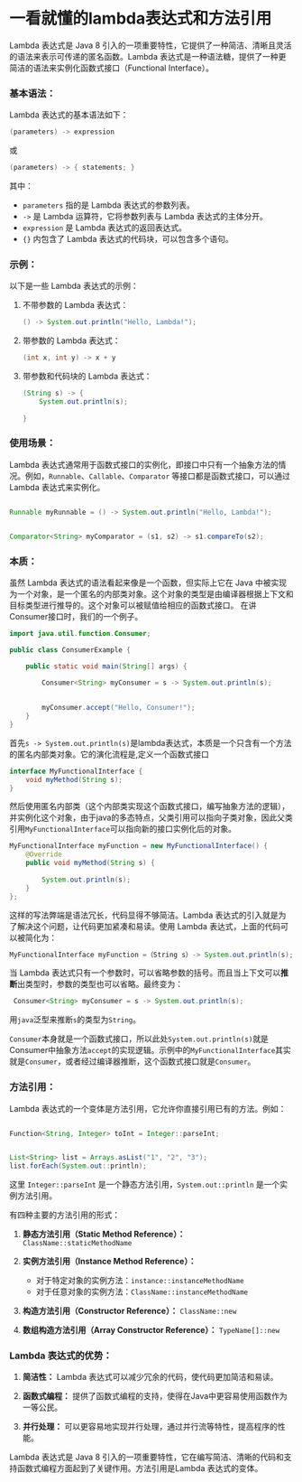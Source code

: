 # 一看就懂的lambda表达式和方法引用
Lambda 表达式是 Java 8 引入的一项重要特性，它提供了一种简洁、清晰且灵活的语法来表示可传递的匿名函数。Lambda 表达式是一种语法糖，提供了一种更简洁的语法来实例化函数式接口（Functional Interface）。

### 基本语法：

Lambda 表达式的基本语法如下：

```java
(parameters) -> expression

```

或

```java
(parameters) -> { statements; }

```

其中：

*   `parameters` 指的是 Lambda 表达式的参数列表。
*   `->` 是 Lambda 运算符，它将参数列表与 Lambda 表达式的主体分开。
*   `expression` 是 Lambda 表达式的返回表达式。
*   `{}` 内包含了 Lambda 表达式的代码块，可以包含多个语句。

### 示例：

以下是一些 Lambda 表达式的示例：

1.  不带参数的 Lambda 表达式：
    
    ```java
    () -> System.out.println("Hello, Lambda!");
    
    ```
    
2.  带参数的 Lambda 表达式：
    
    ```java
    (int x, int y) -> x + y
    
    ```
    
3.  带参数和代码块的 Lambda 表达式：
    
    ```java
    (String s) -> {
        System.out.println(s);
        
    }
    
    ```
    

### 使用场景：

Lambda 表达式通常用于函数式接口的实例化，即接口中只有一个抽象方法的情况。例如，`Runnable`、`Callable`、`Comparator` 等接口都是函数式接口，可以通过 Lambda 表达式来实例化。

```java

Runnable myRunnable = () -> System.out.println("Hello, Lambda!");


Comparator<String> myComparator = (s1, s2) -> s1.compareTo(s2);

```

### 本质：

虽然 Lambda 表达式的语法看起来像是一个函数，但实际上它在 Java 中被实现为一个对象，是一个匿名的内部类对象。这个对象的类型是由编译器根据上下文和目标类型进行推导的。这个对象可以被赋值给相应的函数式接口。 在讲Consumer接口时，我们的一个例子。

```java
import java.util.function.Consumer;

public class ConsumerExample {

    public static void main(String[] args) {
        
        Consumer<String> myConsumer = s -> System.out.println(s);

        
        myConsumer.accept("Hello, Consumer!");
    }
}

```

首先`s -> System.out.println(s)`是lambda表达式，本质是一个只含有一个方法的匿名内部类对象。它的演化流程是,定义一个函数式接口

```java
interface MyFunctionalInterface {
    void myMethod(String s);
}

```

然后使用匿名内部类（这个内部类实现这个函数式接口，编写抽象方法的逻辑），并实例化这个对象，由于java的多态特点，父类引用可以指向子类对象，因此父类引用`MyFunctionalInterface`可以指向新的接口实例化后的对象。

```java
MyFunctionalInterface myFunction = new MyFunctionalInterface() {
    @Override
    public void myMethod(String s) {
        
        System.out.println(s);
    }
};

```

这样的写法弊端是语法冗长，代码显得不够简洁。Lambda 表达式的引入就是为了解决这个问题，让代码更加紧凑和易读。使用 Lambda 表达式，上面的代码可以被简化为：

```java
MyFunctionalInterface myFunction =（String s）-> System.out.println(s);

```

当 Lambda 表达式只有一个参数时，可以省略参数的括号。而且当上下文可以**推断**出类型时，参数的类型也可以省略。最终变为：

```java
 Consumer<String> myConsumer = s -> System.out.println(s);

```

用`java`泛型来推断`s`的类型为`String`。

`Consumer`本身就是一个函数式接口，所以此处`System.out.println(s)`就是Consumer中抽象方法`accept`的实现逻辑。示例中的`MyFunctionalInterface`其实就是`Consumer`，或者经过编译器推断，这个函数式接口就是`Consumer`。

### 方法引用：

Lambda 表达式的一个变体是方法引用，它允许你直接引用已有的方法。例如：

```java

Function<String, Integer> toInt = Integer::parseInt;


List<String> list = Arrays.asList("1", "2", "3");
list.forEach(System.out::println);

```

这里 `Integer::parseInt` 是一个静态方法引用，`System.out::println` 是一个实例方法引用。

有四种主要的方法引用的形式：

1.  **静态方法引用（Static Method Reference）：**  `ClassName::staticMethodName`
    
2.  **实例方法引用（Instance Method Reference）：** 
    
    *   对于特定对象的实例方法：`instance::instanceMethodName`
    *   对于任意对象的实例方法：`ClassName::instanceMethodName`
3.  **构造方法引用（Constructor Reference）：**  `ClassName::new`
    
4.  **数组构造方法引用（Array Constructor Reference）：**  `TypeName[]::new`
    

### Lambda 表达式的优势：

1.  **简洁性：**  Lambda 表达式可以减少冗余的代码，使代码更加简洁和易读。
    
2.  **函数式编程：**  提供了函数式编程的支持，使得在Java中更容易使用函数作为一等公民。
    
3.  **并行处理：**  可以更容易地实现并行处理，通过并行流等特性，提高程序的性能。
    

Lambda 表达式是 Java 8 引入的一项重要特性，它在编写简洁、清晰的代码和支持函数式编程方面起到了关键作用。方法引用是Lambda 表达式的变体。